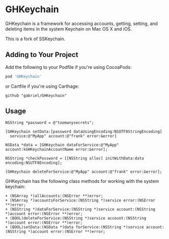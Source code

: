 # GHKeychain

GHKeychain is a framework for accessing accounts, getting, setting, and deleting items in the system Keychain on Mac OS X and iOS.

This is a fork of SSKeychain.

## Adding to Your Project

Add the following to your Podfile if you're using CocoaPods:

``` ruby
pod 'GHKeychain'
```

or Cartfile if you're using Carthage:

```
github "gabriel/GHKeychain"
```

## Usage

```objc
NSString *password = @"toomanysecrets";

[GHKeychain setData:[password dataUsingEncoding:NSUTF8StringEncoding] 
  service:@"MyApp" account:@"frank" error:&error]

NSData *data = [GHKeychain dataForService:@"MyApp" account:kGHKeychainAccountName error:&error];

NSString *checkPassword = [[NSString alloc] initWithData:data encoding:NSUTF8Encoding];

[GHKeychain deleteForService:@"MyApp" account:@"frank" error:&error];
```

GHKeychain has the following class methods for working with the system keychain:

```objc
+ (NSArray *)allAccounts:(NSError **)error;
+ (NSArray *)accountsForService:(NSString *)service error:(NSError **)error;
+ (NSString *)dataForService:(NSString *)service account:(NSString *)account error:(NSError **)error;
+ (BOOL)deleteForService:(NSString *)service account:(NSString *)account error:(NSError **)error;
+ (BOOL)setData:(NSData *)data forService:(NSString *)service account:(NSString *)account error:(NSError **)error;
```
